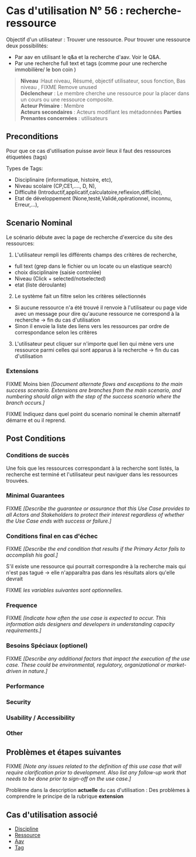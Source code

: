 
# Cas d'utilisation N° 56 :  recherche-ressource

Objectif d'un utilisateur :  Trouver une ressource.
Pour trouver une ressource deux possibilités:
- Par aav en utilisant le q&a et la recherche d'aav. Voir le Q&A.
- Par une recherche full text et tags (comme pour une recherche immobilière/ le bon coin )


> **Niveau** :Haut niveau, Résumé, objectif utilisateur, sous fonction, Bas niveau , FIXME Remove unused   
> **Déclencheur** : Le membre cherche une ressource pour la placer dans un cours ou une ressource composite.  
> **Acteur Primaire** : Membre    
> **Acteurs secondaires** : Acteurs modifiant les métadonnées 
> **Parties Prenantes concernées** : utilisateurs   
 
 
## Preconditions
 
Pour que ce cas d'utilisation puisse avoir lieux il faut des ressources étiquetées (tags)

Types de Tags:
- Disciplinaire (informatique, histoire, etc),
- Niveau scolaire (CP,CE1,...., D, N),
- Difficulté (Introductif,applicatif,calculatoire,reflexion,difficile),
- Etat de développement (None,testé,Validé,opérationnel, inconnu, Erreur,...),


## Scenario Nominal

Le scénario débute avec la page de recherche d'exercice du site des ressources:

1.	L'utilisateur rempli les différents champs des critères de recherche,
- full text (grep dans le fichier ou un locate ou un elastique search)
- choix disciplinaire (saisie controlée)
- Niveau (Click + selected/notselected)
- etat (liste déroulante)

2. Le système fait un filtre selon les critères sélectionnés 
- Si aucune ressource n'a été trouvé il renvoie à l'utilisateur ou page vide avec un message pour dire qu'aucune ressource ne correspond à la recherche -> fin du cas d'utilisation
- Sinon il envoie la liste des liens vers les ressources par ordre de correspondance selon les critères

3. L'utilisateur peut cliquer sur n'importe quel lien qui mène vers une ressource parmi celles qui sont apparus à la recherche -> fin du cas d'utilisation


###	Extensions
FIXME Moins bien _[Document alternate flows and exceptions to the main success scenario. Extensions are branches from the main scenario, and numbering should align with the step of the success scenario where the branch occurs.]_

FIXME Indiquez dans quel point du scenario nominal le chemin alternatif démarre et ou il reprend.


## Post Conditions
### Conditions de succès 

Une fois que les ressources correspondant à la recherche sont listés, la recherche est terminé et l'utilisateur peut naviguer dans les ressources trouvées.

### Minimal Guarantees
FIXME _[Describe the guarantee or assurance that this Use Case provides to all Actors and Stakeholders to protect their interest regardless of whether the Use Case ends with success or failure.]_

### Conditions final en cas d'échec
FIXME _[Describe the end condition that results if the Primary Actor fails to accomplish his goal.]_

S'il existe une ressource qui pourrait correspondre à la recherche mais qui n'est pas tagué -> elle n'apparaîtra pas dans les résultats alors qu'elle devrait

FIXME _les variables suivantes sont optionnelles._

### Frequence
FIXME _[Indicate how often the use case is expected to occur. This information aids designers and developers in understanding capacity requirements.]_   
### Besoins Spéciaux (optionel)  
FIXME _[Describe any additional factors that impact the execution of the use case. These could be environmental, regulatory, organizational or market-driven in nature.]_  
### Performance  
###	Security  
###	Usability / Accessibility  
###	Other  

##	Problèmes et étapes suivantes  
FIXME _[Note any issues related to the definition of this use case that will require clarification prior to development. Also list any follow-up work that needs to be done prior to sign-off on the use case.]_  

Problème dans la description **actuelle** du cas d'utilisation : Des problèmes à comprendre le principe de la rubrique **extension**  

## Cas d'utilisation associé

- [Discipline](https://github.com/PremierLangage/plconception/blob/master/conception/concept/discipline.md) 
- [Ressource](https://github.com/PremierLangage/plconception/blob/master/conception/concept/ressource.md)
- [Aav](https://github.com/PremierLangage/plconception/blob/master/conception/concept/aav.md) 
- [Tag](https://github.com/PremierLangage/plconception/blob/master/conception/concept/tag.md)
